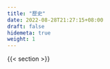```yaml
---
title: "歷史"
date: 2022-08-28T21:27:15+08:00
draft: false
hidemeta: true
weight: 1
---
```


{{< section >}}
